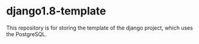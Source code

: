 # django1.8-template
This repository is for storing the template of the django project, which uses the PostgreSQL.
